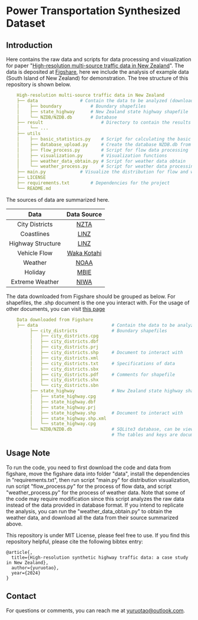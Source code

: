 # Power Transportation Synthesized Dataset

## Introduction

Here contains the raw data and scripts for data processing and visualization for paper "[High-resolution multi-source traffic data in New Zealand](https://www.nature.com/articles/s41597-024-04067-5)". The data is deposited at [Figshare](https://springernature.figshare.com/articles/dataset/High-resolution_multi-source_traffic_data_a_case_study_in_New_Zealand/26965246), here we include the analysis of example data (South Island of New Zealand) for demonstration. The tree structure of this repository is shown below.

```yaml
    High-resolution multi-source traffic data in New Zealand
    ├── data				# Contain the data to be analyzed (download from figshare)
    │    ├── boundary			# Boundary shapefiles
    │    ├── state_highway		# New Zealand state highway shapefile
    │    └── NZDB/NZDB.db		# Database
    ├── result                     	# Directory to contain the results
    │    └── ...
    ├── utils  
    │    ├── basic_statistics.py	# Script for calculating the basic statistics
    │    ├── database_upload.py		# Create the database NZDB.db from multiple data sources
    │    ├── flow_process.py		# Script for flow data processing
    │    ├── visualization.py		# Visualization functions
    │    ├── weather_data_obtain.py	# Script for weather data obtain
    │    └── weather_process.py		# Script for weather data processing
    ├── main.py				# Visualize the distribution for flow and weather stations
    ├── LICENSE
    ├── requirements.txt		# Dependencies for the project
    └── README.md
```

The sources of data are summarized here.

|       Data       |                                                          Data Source                                                          |
| :---------------: | :---------------------------------------------------------------------------------------------------------------------------: |
|  City Districts  |                                                             [NZTA](https://datafinder.stats.govt.nz/)                                                             |
|    Coastlines    |                   [LINZ](https://data.linz.govt.nz/layer/51560-nz-coastlines-and-islands-polygons-topo-1500k/)                   |
| Highway Structure |                           [LINZ](https://data.linz.govt.nz/layer/50329-nz-road-centrelines-topo-150k/)                           |
|   Vehicle Flow   |             [Waka Kotahi](https://opendata-nzta.opendata.arcgis.com/datasets/41e05dcdfcb749d390f7785543fb3b14/about)             |
|      Weather      |                             [NOAA](https://www.ncei.noaa.gov/data/global-summary-of-the-day/access/)                             |
|      Holiday      | [MBIE](https://www.employment.govt.nz/leave-and-holidays/public-holidays/previous-years-public-holidays-and-anniversary-dates#/) |
|  Extreme Weather  |                                                 [NIWA](https://hwe.niwa.co.nz/ )                                                 |

The data downloaded from Figshare should be grouped as below. For shapefiles, the .shp document is the one you interact with. For the usage of other documents, you can visit [this page](https://en.wikipedia.org/wiki/Shapefile) 
```yaml
    Data downloaded from Figshare
    ├── data                            # Contain the data to be analyzed (download from figshare)
         ├── city_districts             # Boundary shapefiles
         │   ├── city_districts.cpg     
         │   ├── city_districts.dbf     
         │   ├── city_districts.prj     
         │   ├── city_districts.shp     # Document to interact with
         │   ├── city_districts.xml 
         │   ├── city_districts.txt     # Specifications of data    
         │   ├── city_districts.sbx     
         │   ├── city_districts.pdf     # Comments for shapefile
         │   ├── city_districts.shx
         │   └── city_districts.sbn
         ├── state_highway              # New Zealand state highway shapefile
         │   ├── state_highway.cpg      
         │   ├── state_highway.dbf      
         │   ├── state_highway.prj      
         │   ├── state_highway.shp      # Document to interact with
         │   ├── state_highway.shp.xml  
         │   └── state_highway.cpg      
         └── NZDB/NZDB.db               # SQLite3 database, can be viewed with vscode plugins or softwares like sqlitebrowser
                                        # The tables and keys are documented in paper
```

## Usage Note

To run the code, you need to first download the code and data from figshare, move the figshare data into folder "data", install the dependencies in "requirements.txt", then run script "main.py" for distribution visualization, run script "flow_process.py" for the process of flow data, and script "weather_process.py" for the process of weather data. Note that some of the code may require modification since this script analyzes the raw data instead of the data provided in database format. If you intend to replicate the analysis, you can run the "weather_data_obtain.py" to obtain the weather data, and download all the data from their source summarized above.

This repository is under MIT License, please feel free to use. If you find this repository helpful, please cite the following bibtex entry:

```
@article{,
  title={High-resolution synthetic highway traffic data: a case study in New Zealand},
  author={yuruotao},
  year={2024}
}
```

## Contact

For questions or comments, you can reach me at [yuruotao@outlook.com](yuruotao@outlook.com).

